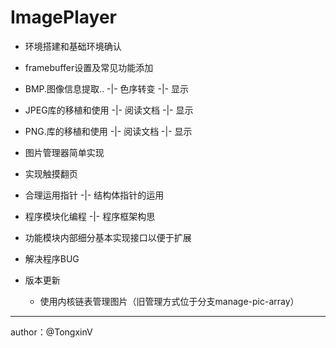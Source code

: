 # ImagePlayer




* 环境搭建和基础环境确认
* framebuffer设置及常见功能添加
* BMP.图像信息提取.. -|- 色序转变 -|- 显示
* JPEG库的移植和使用 -|- 阅读文档 -|- 显示
* PNG.库的移植和使用 -|- 阅读文档 -|- 显示
* 图片管理器简单实现
* 实现触摸翻页



* 合理运用指针 -|- 结构体指针的运用 
* 程序模块化编程 -|- 程序框架构思
* 功能模块内部细分基本实现接口以便于扩展
* 解决程序BUG


* 版本更新
    * 使用内核链表管理图片（旧管理方式位于分支manage-pic-array）

----
author：@TongxinV